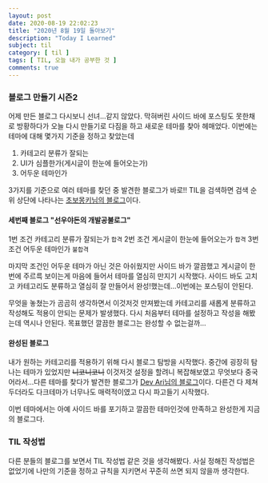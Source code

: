 ```yaml
---
layout: post
date: 2020-08-19 22:02:23
title: "2020년 8월 19일 돌아보기"
description: "Today I Learned"
subject: til
category: [ til ]
tags: [ TIL, 오늘 내가 공부한 것 ]
comments: true
---
```


### 블로그 만들기 시즌2

어제 만든 블로그 다시보니 선녀...같지 않았다.
막혀버린 사이드 바에 포스팅도 못한채로 방황하다가 오늘 다시 만들기로 다짐을 하고 새로운 테마를 찾아 헤매었다.
이번에는 테마에 대해 몇가지 기준을 정하고 찾았는데

1. 카테고리 분류가 잘되는
2. UI가 심플한가(게시글이 한눈에 들어오는가)
3. 어두운 테마인가

3가지를 기준으로 여러 테마를 찾던 중 발견한 블로그가 바로!! TIL을 검색하면 검색 순위 상단에 나타나는 [초보몽키님의 블로그](https://wayhome25.github.io)이다.

#### 세번째 블로그 "선우야돈의 개발공불로그"

1번 조건 카테고리 분류가 잘되는가 `합격`
2번 조건 게시글이 한눈에 들어오는가 `합격`
3번 조건 어두운 테마인가 `불합격`

마지막 조건인 어두운 테마가 아닌 것은 아쉬웠지만 사이드 바가 깔끔했고 게시글이 한 번에 주르륵 보이는게 마음에 들어서 테마를 열심히 만지기 시작했다. 사이드 바도 고치고 카테고리도 분류하고 열심히 잘 만들어서 완성!했는데...이번에는 포스팅이 안된다.

무엇을 놓쳤는가 곰곰히 생각하면서 이것저것 만져봤는데 카테고리를 새롭게 분류하고 작성해도 적용이 안되는 문제가 발생했다.
다시 처음부터 테마를 설정하고 작성을 해봤는데 역시나 안된다.
목표했던 깔끔한 블로그는 완성할 수 없는걸까...

#### 완성된 블로그

내가 원하는 카테고리를 적용하기 위해 다시 블로그 탐방을 시작했다. 중간에 굉장히 탐나는 테마가 있었지만 ~~니코니코니~~ 이것저것 설정을 할려니 복잡해보였고 무엇보다 중국어라서...다른 테마를 찾다가 발견한 블로그가 [Dev Ari님의 블로그](https://blog.devari.kr)이다. 다른건 다 제쳐두더라도 다크테마가 너무나도 매력적이였고 다시 파고들기 시작했다.

이번 테마에서는 아예 사이드 바를 포기하고 깔끔한 테마인것에 만족하고 완성한게 지금의 블로그다.

### TIL 작성법

다른 분들의 블로그를 보면서 TIL 작성법 같은 것을 생각해봤다.
사실 정해진 작성법은 없었기에 나만의 기준을 정하고 규칙을 지키면서 꾸준히 쓰면 되지 않을까 생각한다.
